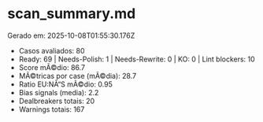 # scan_summary.md
Gerado em: 2025-10-08T01:55:30.176Z

- Casos avaliados: 80
- Ready: 69 | Needs-Polish: 1 | Needs-Rewrite: 0 | KO: 0 | Lint blockers: 10
- Score mÃ©dio: 86.7
- MÃ©tricas por case (mÃ©dia): 28.7
- Ratio EU:NÃ“S mÃ©dio: 0.95
- Bias signals (media): 2.2
- Dealbreakers totais: 20
- Warnings totais: 167
